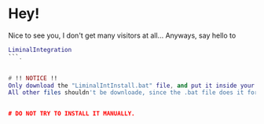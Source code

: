 # Hey!
Nice to see you, I don't get many visitors at all... Anyways, say hello to
```lua
LiminalIntegration
```.


# !! NOTICE !!
Only download the "LiminalIntInstall.bat" file, and put it inside your figura folder.
All other files shouldn't be downloade, since the .bat file does it for you.


# DO NOT TRY TO INSTALL IT MANUALLY.
